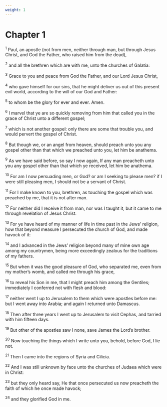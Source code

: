 ```yaml
---
weight: 1
---
```


# Chapter 1

<sup>1</sup> Paul, an apostle (not from men, neither through man, but through Jesus Christ, and God the Father, who raised him from the dead), 

<sup>2</sup> and all the brethren which are with me, unto the churches of Galatia: 

<sup>3</sup> Grace to you and peace from God the Father, and our Lord Jesus Christ, 

<sup>4</sup> who gave himself for our sins, that he might deliver us out of this present evil world, according to the will of our God and Father: 

<sup>5</sup> to whom be the glory for ever and ever. Amen. 

<sup>6</sup> I marvel that ye are so quickly removing from him that called you in the grace of Christ unto a different gospel; 

<sup>7</sup> which is not another gospel: only there are some that trouble you, and would pervert the gospel of Christ. 

<sup>8</sup> But though we, or an angel from heaven, should preach unto you any gospel other than that which we preached unto you, let him be anathema. 

<sup>9</sup> As we have said before, so say I now again, If any man preacheth unto you any gospel other than that which ye received, let him be anathema. 

<sup>10</sup> For am I now persuading men, or God? or am I seeking to please men? if I were still pleasing men, I should not be a servant of Christ. 

<sup>11</sup> For I make known to you, brethren, as touching the gospel which was preached by me, that it is not after man. 

<sup>12</sup> For neither did I receive it from man, nor was I taught it, but it came to me through revelation of Jesus Christ. 

<sup>13</sup> For ye have heard of my manner of life in time past in the Jews’ religion, how that beyond measure I persecuted the church of God, and made havock of it: 

<sup>14</sup> and I advanced in the Jews’ religion beyond many of mine own age among my countrymen, being more exceedingly zealous for the traditions of my fathers. 

<sup>15</sup> But when it was the good pleasure of God, who separated me, even from my mother’s womb, and called me through his grace, 

<sup>16</sup> to reveal his Son in me, that I might preach him among the Gentiles; immediately I conferred not with flesh and blood: 

<sup>17</sup> neither went I up to Jerusalem to them which were apostles before me: but I went away into Arabia; and again I returned unto Damascus. 

<sup>18</sup> Then after three years I went up to Jerusalem to visit Cephas, and tarried with him fifteen days. 

<sup>19</sup> But other of the apostles saw I none, save James the Lord’s brother. 

<sup>20</sup> Now touching the things which I write unto you, behold, before God, I lie not. 

<sup>21</sup> Then I came into the regions of Syria and Cilicia. 

<sup>22</sup> And I was still unknown by face unto the churches of Judaea which were in Christ: 

<sup>23</sup> but they only heard say, He that once persecuted us now preacheth the faith of which he once made havock; 

<sup>24</sup> and they glorified God in me. 



